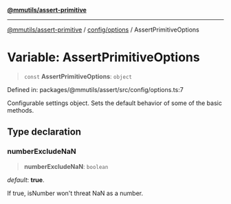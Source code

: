 [**@mmutils/assert-primitive**](../../../README.md)

***

[@mmutils/assert-primitive](../../../modules.md) / [config/options](../README.md) / AssertPrimitiveOptions

# Variable: AssertPrimitiveOptions

> `const` **AssertPrimitiveOptions**: `object`

Defined in: packages/@mmutils/assert/src/config/options.ts:7

Configurable settings object. Sets the default behavior of some of the
basic methods.

## Type declaration

### numberExcludeNaN

> **numberExcludeNaN**: `boolean`

_default_: **true**.

If true, isNumber won't threat NaN as a number.
